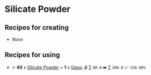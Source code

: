 # Silicate Powder

## Recipes for creating

* _None_


## Recipes for using

* 🔥 **40** x [Silicate Powder](<Silicate Powder.md>) = **1** x [Glass](<Glass.md>) 💰 ∑ `80.0` ➡️ ∑ `200.0` 📈 `150.00%`

